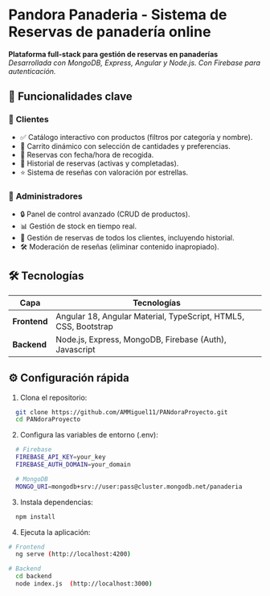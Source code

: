 # Pandora Panaderia - Sistema de Reservas de panadería online

**Plataforma full-stack para gestión de reservas en panaderías**  
*Desarrollada con MongoDB, Express, Angular y Node.js. Con Firebase para autenticación.*

## 🚀 Funcionalidades clave  

### 👤 **Clientes**  
- ✅ Catálogo interactivo con productos (filtros por categoría y nombre).  
- 🛒 Carrito dinámico con selección de cantidades y preferencias.  
- 📅 Reservas con fecha/hora de recogida.  
- 📜 Historial de reservas (activas y completadas).  
- ⭐ Sistema de reseñas con valoración por estrellas.  

### 👔 **Administradores**  
- 🔒 Panel de control avanzado (CRUD de productos).  
- 📊 Gestión de stock en tiempo real.
- 📅 Gestión de reservas de todos los clientes, incluyendo historial.
- 🛠️ Moderación de reseñas (eliminar contenido inapropiado).


## 🛠️ Tecnologías  
| **Capa**       | **Tecnologías**                                                                 |  
|----------------|---------------------------------------------------------------------------------|  
| **Frontend**   | Angular 18, Angular Material, TypeScript, HTML5, CSS, Bootstrap                 |  
| **Backend**    | Node.js, Express, MongoDB, Firebase (Auth), Javascript                          |  


## ⚙️ Configuración rápida  

1. Clona el repositorio:  
```bash
  git clone https://github.com/AMMiguel11/PANdoraProyecto.git
  cd PANdoraProyecto
```
2. Configura las variables de entorno (.env):
```bash
  # Firebase
  FIREBASE_API_KEY=your_key
  FIREBASE_AUTH_DOMAIN=your_domain

  # MongoDB
  MONGO_URI=mongodb+srv://user:pass@cluster.mongodb.net/panaderia
```
3. Instala dependencias:
```bash
  npm install
```
4. Ejecuta la aplicación:
```bash
# Frontend 
  ng serve (http://localhost:4200)

# Backend
  cd backend
  node index.js  (http://localhost:3000)
```







